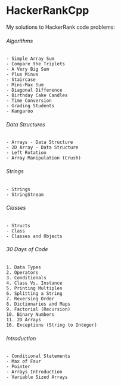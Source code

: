 # HackerRankCpp  
My solutions to HackerRank code problems:   
  
###### Algorithms  
	- Simple Array Sum  
	- Compare the Triplets  
	- A Very Big Sum  
	- Plus Minus  
	- Staircase  
	- Mini-Max Sum  
	- Diagonal Difference  
	- Birthday Cake Candles  
	- Time Conversion  
	- Grading Students  
	- Kangaroo  
  
###### Data Structures  
	- Arrays - Data Structure  
	- 2D Array - Data Structure  
	- Left Rotation  
	- Array Manipulation (Crush)
  
###### Strings  
	- Strings  
	- StringStream  
  
###### Classes  
	- Structs  
	- Class  
	- Classes and Objects  
  
###### 30 Days of Code 
	1. Data Types  
	2. Operators  
	3. Conditionals  
	4. Class Vs. Instance  
	5. Printing Multiples  
	6. Splitting a String  
	7. Reversing Order  
	8. Dictionaries and Maps  
	9. Factorial (Recursion)  
	10. Binary Numbers  
	11. 2D Arrays  
	16. Exceptions (String to Integer) 
  
###### Introduction
	- Conditional Statements  
	- Max of Four  
	- Pointer  
	- Arrays Introduction  
	- Variable Sized Arrays  